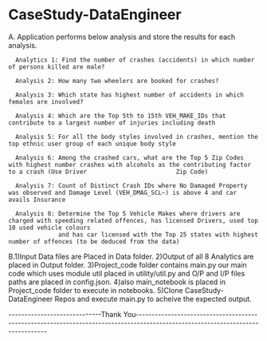 # CaseStudy-DataEngineer
A. Application  performs below analysis and store the results for each analysis.

      Analytics 1: Find the number of crashes (accidents) in which number of persons killed are male?

      Analysis 2: How many two wheelers are booked for crashes?

      Analysis 3: Which state has highest number of accidents in which females are involved?

      Analysis 4: Which are the Top 5th to 15th VEH_MAKE_IDs that contribute to a largest number of injuries including death

      Analysis 5: For all the body styles involved in crashes, mention the top ethnic user group of each unique body style

      Analysis 6: Among the crashed cars, what are the Top 5 Zip Codes with highest number crashes with alcohols as the contributing factor to a crash (Use Driver                         Zip Code)

      Analysis 7: Count of Distinct Crash IDs where No Damaged Property was observed and Damage Level (VEH_DMAG_SCL~) is above 4 and car avails Insurance

      Analysis 8: Determine the Top 5 Vehicle Makes where drivers are charged with speeding related offences, has licensed Drivers, used top 10 used vehicle colours     
                  and has car licensed with the Top 25 states with highest number of offences (to be deduced from the data)
                  
B.1)Input Data files are Placed in Data folder.
  2)Output of all 8 Analytics are placed in Output folder.
  3)Project_code folder contains main.py our main code which uses module util placed in utility/util.py and O/P and I/P files paths are placed in config.json.
  4)also main_notebook is placed in Project_code folder to execute in notebooks.
  5)Clone CaseStudy-DataEngineer Repos and execute main.py to acheive the expected output.
  
  -----------------------------Thank You--------------------------------------------------------------------------------------------------------------------------------
